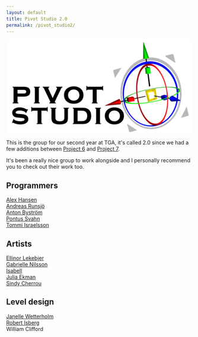 ```yaml
---
layout: default
title: Pivot Studio 2.0
permalink: /pivot_studio2/
---
```


![Logo](/images/pivot_studio2.png)

This is the group for our second year at TGA, it's called 2.0 since we had a few additions between [Project 6](/project/6/) and [Project 7](/project/7/).

It's been a really nice group to work alongside and I personally recommend you to check out their work too.

Programmers
-----------
[Alex Hansen](https://papagreger.github.io/alexhansen/)  
[Andreas Runsjö](https://www.andreasrunsjo.com/)  
[Anton Byström](https://antonbys.wixsite.com/portfolio)  
[Pontus Svahn](https://eldsflame.github.io/eldsflame/)  
[Tommi Israelsson](/)  

Artists
-----------
[Ellinor Lekebjer](https://www.artstation.com/ellinorlekebjer)  
[Gabrielle Nilsson](http://gabriellenilsson.se/)  
[Isabell](https://www.artstation.com/zunjay)  
[Julia Ekman](https://www.artstation.com/juliaekman)  
[Sindy Cherrou](https://sindycherrou.artstation.com/)  

Level design
-----------
[Janelle Wetterholm](https://janellewetterholm.wixsite.com/portfolio)  
[Robert Isberg](https://www.robertisberg.com/)  
William Clifford  
